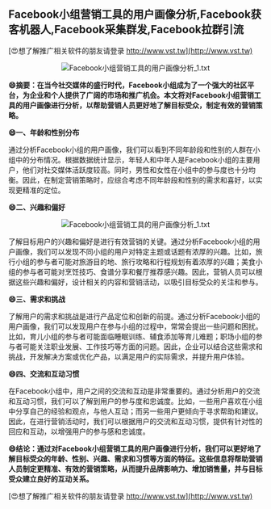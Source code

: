 ## **Facebook小组营销工具的用户画像分析,Facebook获客机器人,Facebook采集群发,Facebook拉群引流**

[😍想了解推广相关软件的朋友请登录 http://www.vst.tw](http://www.vst.tw)

 <center><img src="https://vst.tw/MP4/tuiguang/png/2.png" alt="Facebook小组营销工具的用户画像分析_1.txt"></center>

**😄摘要：在当今社交媒体的盛行时代，Facebook小组成为了一个强大的社区平台，为企业和个人提供了广阔的市场和推广机会。本文将对Facebook小组营销工具的用户画像进行分析，以帮助营销人员更好地了解目标受众，制定有效的营销策略。**

**😄一、年龄和性别分布**

通过分析Facebook小组的用户画像，我们可以看到不同年龄段和性别的人群在小组中的分布情况。根据数据统计显示，年轻人和中年人是Facebook小组的主要用户，他们对社交媒体活跃度较高。同时，男性和女性在小组中的参与度也十分均衡。因此，在制定营销策略时，应综合考虑不同年龄段和性别的需求和喜好，以实现更精准的定位。

**😄二、兴趣和偏好**

 <center><img src="https://vst.tw/MP4/tuiguang/png/8.png" alt="Facebook小组营销工具的用户画像分析_1.txt"></center>

了解目标用户的兴趣和偏好是进行有效营销的关键。通过分析Facebook小组的用户画像，我们可以发现不同小组的用户对特定主题或话题有浓厚的兴趣。比如，旅行小组的参与者可能对旅游目的地、旅行攻略和行程规划有着浓厚的兴趣；美食小组的参与者可能对烹饪技巧、食谱分享和餐厅推荐感兴趣。因此，营销人员可以根据这些兴趣和偏好，设计相关的内容和营销活动，以吸引目标受众的关注和参与。

**😄三、需求和挑战**

了解用户的需求和挑战是进行产品定位和创新的前提。通过分析Facebook小组的用户画像，我们可以发现用户在参与小组的过程中，常常会提出一些问题和困扰。比如，育儿小组的参与者可能面临睡眠训练、辅食添加等育儿难题；职场小组的参与者可能关注职业发展、工作技巧等方面的问题。因此，企业可以结合这些需求和挑战，开发解决方案或优化产品，以满足用户的实际需求，并提升用户体验。

**😄四、交流和互动习惯**

在Facebook小组中，用户之间的交流和互动是非常重要的。通过分析用户的交流和互动习惯，我们可以了解到用户的参与度和忠诚度。比如，一些用户喜欢在小组中分享自己的经验和观点，与他人互动；而另一些用户更倾向于寻求帮助和建议。因此，在进行营销活动时，我们可以根据用户的交流和互动习惯，提供有针对性的回应和互动，以增强用户的参与感和忠诚度。

**😄结论：通过对Facebook小组营销工具的用户画像进行分析，我们可以更好地了解目标受众的年龄、性别、兴趣、需求和习惯等方面的特征。这些信息将帮助营销人员制定更精准、有效的营销策略，从而提升品牌影响力、增加销售量，并与目标受众建立良好的互动关系。**

[😍想了解推广相关软件的朋友请登录 http://www.vst.tw](http://www.vst.tw)



